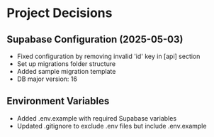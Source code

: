 # Project Decisions

## Supabase Configuration (2025-05-03)
- Fixed configuration by removing invalid 'id' key in [api] section
- Set up migrations folder structure
- Added sample migration template
- DB major version: 16

## Environment Variables
- Added .env.example with required Supabase variables
- Updated .gitignore to exclude .env files but include .env.example
